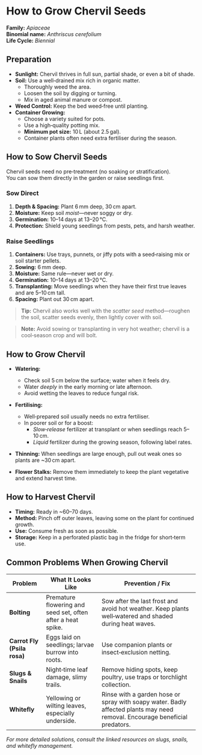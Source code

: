 # How to Grow Chervil Seeds  

**Family:** *Apiaceae*  
**Binomial name:** _Anthriscus cerefolium_  
**Life Cycle:** *Biennial*  

## Preparation  

- **Sunlight:** Chervil thrives in full sun, partial shade, or even a bit of shade.  
- **Soil:** Use a well‑drained mix rich in organic matter.  
  - Thoroughly weed the area.  
  - Loosen the soil by digging or turning.  
  - Mix in aged animal manure or compost.  
- **Weed Control:** Keep the bed weed‑free until planting.  
- **Container Growing:**  
  - Choose a variety suited for pots.  
  - Use a high‑quality potting mix.  
  - **Minimum pot size:** 10 L (about 2.5 gal).  
  - Container plants often need extra fertiliser during the season.  

## How to Sow Chervil Seeds  

Chervil seeds need no pre‑treatment (no soaking or stratification).  
You can sow them directly in the garden or raise seedlings first.

### Sow Direct  

1. **Depth & Spacing:** Plant 6 mm deep, 30 cm apart.  
2. **Moisture:** Keep soil *moist*—never soggy or dry.  
3. **Germination:** 10–14 days at 13–20 °C.  
4. **Protection:** Shield young seedlings from pests, pets, and harsh weather.  

### Raise Seedlings  

1. **Containers:** Use trays, punnets, or jiffy pots with a seed‑raising mix or soil starter pellets.  
2. **Sowing:** 6 mm deep.  
3. **Moisture:** Same rule—never wet or dry.  
4. **Germination:** 10–14 days at 13–20 °C.  
5. **Transplanting:** Move seedlings when they have their first true leaves and are 5–10 cm tall.  
6. **Spacing:** Plant out 30 cm apart.  

> **Tip:** Chervil also works well with the *scatter seed* method—roughen the soil, scatter seeds evenly, then lightly cover with soil.

> **Note:** Avoid sowing or transplanting in very hot weather; chervil is a cool‑season crop and will bolt.

## How to Grow Chervil  

- **Watering:**  
  - Check soil 5 cm below the surface; water when it feels dry.  
  - Water *deeply* in the early morning or late afternoon.  
  - Avoid wetting the leaves to reduce fungal risk.  

- **Fertilising:**  
  - Well‑prepared soil usually needs no extra fertiliser.  
  - In poorer soil or for a boost:  
    - *Slow‑release* fertilizer at transplant or when seedlings reach 5–10 cm.  
    - *Liquid* fertilizer during the growing season, following label rates.  

- **Thinning:** When seedlings are large enough, pull out weak ones so plants are ~30 cm apart.  

- **Flower Stalks:** Remove them immediately to keep the plant vegetative and extend harvest time.  

## How to Harvest Chervil  

- **Timing:** Ready in ~60–70 days.  
- **Method:** Pinch off outer leaves, leaving some on the plant for continued growth.  
- **Use:** Consume fresh as soon as possible.  
- **Storage:** Keep in a perforated plastic bag in the fridge for short‑term use.  

## Common Problems When Growing Chervil  

| Problem | What It Looks Like | Prevention / Fix |
|---------|--------------------|------------------|
| **Bolting** | Premature flowering and seed set, often after a heat spike. | Sow after the last frost and avoid hot weather. Keep plants well‑watered and shaded during heat waves. |
| **Carrot Fly (Psila rosa)** | Eggs laid on seedlings; larvae burrow into roots. | Use companion plants or insect‑exclusion netting. |
| **Slugs & Snails** | Night‑time leaf damage, slimy trails. | Remove hiding spots, keep poultry, use traps or torchlight collection. |
| **Whitefly** | Yellowing or wilting leaves, especially underside. | Rinse with a garden hose or spray with soapy water. Badly affected plants may need removal. Encourage beneficial predators. |

*For more detailed solutions, consult the linked resources on slugs, snails, and whitefly management.*